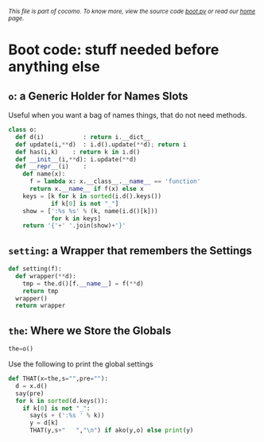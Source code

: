 <small>_This file is part of cocomo. To know more, view the source code [boot.py](../src/boot.py) or read our [home](https://github.com/ai-se/cocomo) page._</small>

# Boot code: stuff needed before anything else

## `o`: a Generic Holder for Names Slots

Useful when you want a bag of names things, that 
do not need methods.

````python
class o:
  def d(i)           : return i.__dict__
  def update(i,**d)  : i.d().update(**d); return i
  def has(i,k)    : return k in i.d()
  def __init__(i,**d): i.update(**d)
  def __repr__(i)    : 
    def name(x):
      f = lambda x: x.__class__.__name__ == 'function'
      return x.__name__ if f(x) else x
    keys = [k for k in sorted(i.d().keys()) 
            if k[0] is not "_"]
    show = [':%s %s' % (k, name(i.d()[k])) 
            for k in keys]
    return '{'+' '.join(show)+'}'
````

## `setting`: a Wrapper that remembers the Settings

````python
def setting(f):
  def wrapper(**d):
    tmp = the.d()[f.__name__] = f(**d)
    return tmp
  wrapper()
  return wrapper
````

## `the`: Where we Store the Globals

````python
the=o()
````

Use the following to print the global settings

````python
def THAT(x=the,s="",pre=""):
  d = x.d()
  say(pre)
  for k in sorted(d.keys()):
    if k[0] is not "_":
      say(s + (':%s ' % k))
      y = d[k]
      THAT(y,s+"   ","\n") if ako(y,o) else print(y)
````
